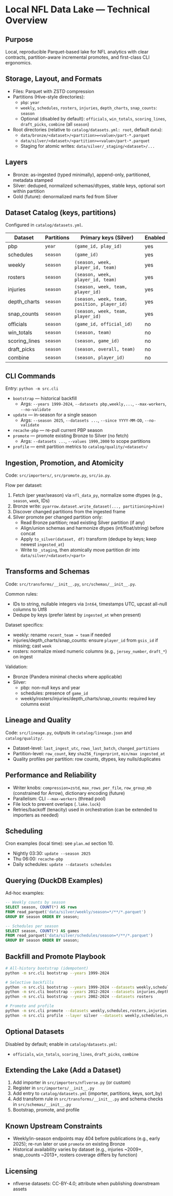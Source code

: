 # Local NFL Data Lake — Technical Overview

## Purpose
Local, reproducible Parquet-based lake for NFL analytics with clear contracts, partition-aware incremental promotes, and first-class CLI ergonomics.

## Storage, Layout, and Formats
- Files: Parquet with ZSTD compression
- Partitions (Hive-style directories):
  - `pbp`: `year`
  - `weekly`, `schedules`, `rosters`, `injuries`, `depth_charts`, `snap_counts`: `season`
  - Optional (disabled by default): `officials`, `win_totals`, `scoring_lines`, `draft_picks`, `combine` (all `season`)
- Root directories (relative to `catalog/datasets.yml: root`, default `data`):
  - `data/bronze/<dataset>/<partition>=<value>/part-*.parquet`
  - `data/silver/<dataset>/<partition>=<value>/part-*.parquet`
  - Staging for atomic writes: `data/silver/_staging/<dataset>/...`

## Layers
- Bronze: as-ingested (typed minimally), append-only, partitioned, metadata stamped
- Silver: deduped, normalized schemas/dtypes, stable keys, optional sort within partition
- Gold (future): denormalized marts fed from Silver

## Dataset Catalog (keys, partitions)
Configured in `catalog/datasets.yml`.

| Dataset | Partitions | Primary keys (Silver) | Enabled |
|---|---|---|---|
| pbp | `year` | `(game_id, play_id)` | yes |
| schedules | `season` | `(game_id)` | yes |
| weekly | `season` | `(season, week, player_id, team)` | yes |
| rosters | `season` | `(season, week, player_id, team)` | yes |
| injuries | `season` | `(season, week, team, player_id)` | yes |
| depth_charts | `season` | `(season, week, team, position, player_id)` | yes |
| snap_counts | `season` | `(season, week, team, player_id)` | yes |
| officials | `season` | `(game_id, official_id)` | no |
| win_totals | `season` | `(season, team)` | no |
| scoring_lines | `season` | `(season, game_id)` | no |
| draft_picks | `season` | `(season, overall, team)` | no |
| combine | `season` | `(season, player_id)` | no |

## CLI Commands
Entry: `python -m src.cli`

- `bootstrap` — historical backfill
  - Args: `--years 1999-2024`, `--datasets pbp,weekly,...`, `--max-workers`, `--no-validate`
- `update` — in-season for a single season
  - Args: `--season 2025`, `--datasets ...`, `--since YYYY-MM-DD`, `--no-validate`
- `recache-pbp` — re-pull current PBP season
- `promote` — promote existing Bronze to Silver (no fetch)
  - Args: `--datasets ...`, `--values 1999,2000` to scope partitions
- `profile` — emit partition metrics to `catalog/quality/<dataset>/`

## Ingestion, Promotion, and Atomicity
Code: `src/importers/`, `src/promote.py`, `src/io.py`.

Flow per dataset:
1) Fetch (per year/season) via `nfl_data_py`, normalize some dtypes (e.g., `season`, `week`, IDs)
2) Bronze write: `pyarrow.dataset.write_dataset(..., partitioning=hive)`
3) Discover changed partitions from the ingested frame
4) Silver promote per changed partition only:
   - Read Bronze partition; read existing Silver partition (if any)
   - Align/union schemas and harmonize dtypes (int/float/string) before concat
   - Apply `to_silver(dataset, df)` transform (dedupe by keys; keep newest `ingested_at`)
   - Write to `_staging`, then atomically move partition dir into `data/silver/<dataset>/<part>`

## Transforms and Schemas
Code: `src/transforms/__init__.py`, `src/schemas/__init__.py`.

Common rules:
- IDs to string, nullable integers via `Int64`, timestamps UTC, upcast all-null columns to Utf8
- Dedupe by keys (prefer latest by `ingested_at` when present)

Dataset specifics:
- weekly: rename `recent_team → team` if needed
- injuries/depth_charts/snap_counts: ensure `player_id` from `gsis_id` if missing; cast `week`
- rosters: normalize mixed numeric columns (e.g., `jersey_number`, `draft_*`) on ingest

Validation:
- Bronze (Pandera minimal checks where applicable)
- Silver:
  - pbp: non-null keys and year
  - schedules: presence of `game_id`
  - weekly/rosters/injuries/depth_charts/snap_counts: required key columns exist

## Lineage and Quality
Code: `src/lineage.py`, outputs in `catalog/lineage.json` and `catalog/quality/`.

- Dataset-level: `last_ingest_utc`, `rows_last_batch`, `changed_partitions`
- Partition-level: `row_count`, key `sha256_fingerprint`, `min/max ingested_at`
- Quality profiles per partition: row counts, dtypes, key nulls/duplicates

## Performance and Reliability
- Writer knobs: `compression=zstd`, `max_rows_per_file`, `row_group_mb` (constrained for Arrow), dictionary encoding (future)
- Parallelism: CLI `--max-workers` (thread pool)
- File lock to prevent overlaps (`.lake.lock`)
- Retries/backoff (tenacity) used in orchestration (can be extended to importers as needed)

## Scheduling
Cron examples (local time): see `plan.md` section 10.
- Nightly 03:30: `update --season 2025`
- Thu 06:00: `recache-pbp`
- Daily schedules: `update --datasets schedules`

## Querying (DuckDB Examples)
Ad-hoc examples:
```sql
-- Weekly counts by season
SELECT season, COUNT(*) AS rows
FROM read_parquet('data/silver/weekly/season=*/**/*.parquet')
GROUP BY season ORDER BY season;

-- Schedules per season
SELECT season, COUNT(*) AS games
FROM read_parquet('data/silver/schedules/season=*/**/*.parquet')
GROUP BY season ORDER BY season;
```

## Backfill and Promote Playbook
```bash
# All-history bootstrap (idempotent)
python -m src.cli bootstrap --years 1999-2024

# Selective backfills
python -m src.cli bootstrap --years 1999-2024 --datasets weekly,schedules
python -m src.cli bootstrap --years 2012-2024 --datasets injuries,depth_charts,snap_counts
python -m src.cli bootstrap --years 2002-2024 --datasets rosters

# Promote and profile
python -m src.cli promote --datasets weekly,schedules,rosters,injuries,depth_charts,snap_counts
python -m src.cli profile --layer silver --datasets weekly,schedules,rosters,injuries,depth_charts,snap_counts
```

## Optional Datasets
Disabled by default; enable in `catalog/datasets.yml`:
- `officials`, `win_totals`, `scoring_lines`, `draft_picks`, `combine`

## Extending the Lake (Add a Dataset)
1) Add importer in `src/importers/nflverse.py` (or custom)
2) Register in `src/importers/__init__.py`
3) Add entry to `catalog/datasets.yml` (importer, partitions, keys, sort_by)
4) Add transform rule in `src/transforms/__init__.py` and schema checks in `src/schemas/__init__.py`
5) Bootstrap, promote, and profile

## Known Upstream Constraints
- Weekly/in-season endpoints may 404 before publications (e.g., early 2025); re-run later or use `promote` on existing Bronze
- Historical availability varies by dataset (e.g., injuries ~2009+, snap_counts ~2013+, rosters coverage differs by function)

## Licensing
- nflverse datasets: CC-BY-4.0; attribute when publishing downstream assets



